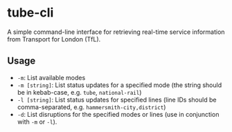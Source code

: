 # tube-cli

A simple command-line interface for retrieving real-time service information from Transport for London (TfL).

## Usage

- `-m`: List available modes
- `-m [string]`: List status updates for a specified mode (the string should be in kebab-case, e.g. `tube`, `national-rail`)
- `-l [string]`: List status updates for specified lines (line IDs should be comma-separated, e.g. `hammersmith-city,district`)
- `-d`: List disruptions for the specified modes or lines (use in conjunction with `-m` or `-l`).